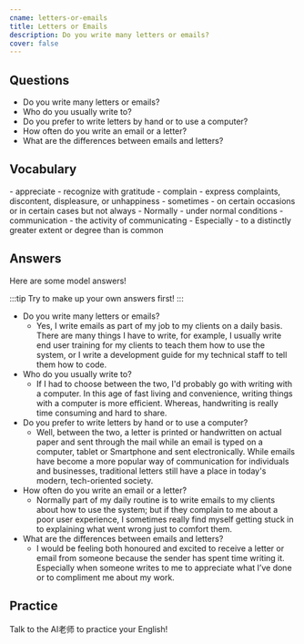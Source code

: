 ```yaml
---
cname: letters-or-emails
title: Letters or Emails
description: Do you write many letters or emails?
cover: false
---
```

<banner></banner>

## Questions

- Do you write many letters or emails?
- Who do you usually write to?
- Do you prefer to write letters by hand or to use a computer?
- How often do you write an email or a letter?
- What are the differences between emails and letters?

## Vocabulary

<vocab-list>
- appreciate
  - recognize with gratitude
- complain
  - express complaints, discontent, displeasure, or unhappiness
- sometimes
  - on certain occasions or in certain cases but not always
- Normally
  - under normal conditions
- communication
  - the activity of communicating
- Especially
  - to a distinctly greater extent or degree than is common

<!-- blank -->

</vocab-list>

## Answers
Here are some model answers!

:::tip
Try to make up your own answers first!
:::

- Do you write many letters or emails?
  - Yes, I write emails as part of my job to my clients on a daily basis. There are many things I have to write, for example, I usually write end user training for my clients to teach them how to use the system, or I write a development guide for my technical staff to tell them how to code.
- Who do you usually write to?
  - If I had to choose between the two, I&#39;d probably go with writing with a computer. In this age of fast living and convenience, writing things with a computer is more efficient. Whereas, handwriting is really time consuming and hard to share.
- Do you prefer to write letters by hand or to use a computer?
  - Well, between the two, a letter is printed or handwritten on actual paper and sent through the mail while an email is typed on a computer, tablet or Smartphone and sent electronically. While emails have become a more popular way of communication for individuals and businesses, traditional letters still have a place in today&#39;s modern, tech-oriented society.
- How often do you write an email or a letter?
  - Normally part of my daily routine is to write emails to my clients about how to use the system; but if they complain to me about a poor user experience, I sometimes really find myself getting stuck in to explaining what went wrong just to comfort them.
- What are the differences between emails and letters?
  - I would be feeling both honoured and excited to receive a letter or email from someone because the sender has spent time writing it. Especially when someone writes to me to appreciate what I’ve done or to compliment me about my work.

## Practice
Talk to the AI老师 to practice your English!
<qrfooter></qrfooter>




